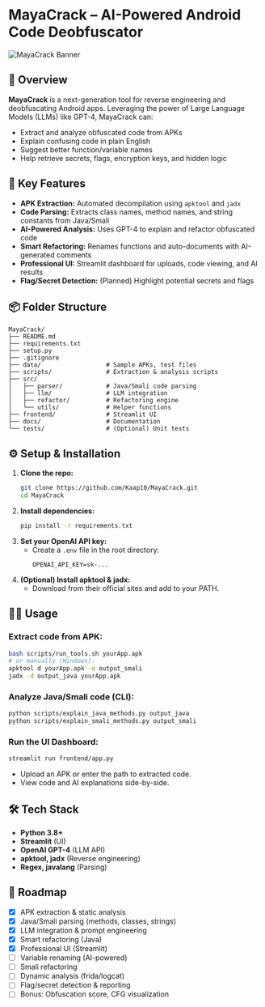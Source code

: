 # MayaCrack – AI-Powered Android Code Deobfuscator

![MayaCrack Banner](https://img.shields.io/badge/AI-Powered-blue?style=for-the-badge&logo=android)

## 🚀 Overview
**MayaCrack** is a next-generation tool for reverse engineering and deobfuscating Android apps. Leveraging the power of Large Language Models (LLMs) like GPT-4, MayaCrack can:
- Extract and analyze obfuscated code from APKs
- Explain confusing code in plain English
- Suggest better function/variable names
- Help retrieve secrets, flags, encryption keys, and hidden logic

## 🎯 Key Features
- **APK Extraction:** Automated decompilation using `apktool` and `jadx`
- **Code Parsing:** Extracts class names, method names, and string constants from Java/Smali
- **AI-Powered Analysis:** Uses GPT-4 to explain and refactor obfuscated code
- **Smart Refactoring:** Renames functions and auto-documents with AI-generated comments
- **Professional UI:** Streamlit dashboard for uploads, code viewing, and AI results
- **Flag/Secret Detection:** (Planned) Highlight potential secrets and flags

## 📦 Folder Structure
```
MayaCrack/
├── README.md
├── requirements.txt
├── setup.py
├── .gitignore
├── data/                  # Sample APKs, test files
├── scripts/               # Extraction & analysis scripts
├── src/
│   ├── parser/            # Java/Smali code parsing
│   ├── llm/               # LLM integration
│   ├── refactor/          # Refactoring engine
│   └── utils/             # Helper functions
├── frontend/              # Streamlit UI
├── docs/                  # Documentation
└── tests/                 # (Optional) Unit tests
```

## ⚙️ Setup & Installation
1. **Clone the repo:**
   ```bash
   git clone https://github.com/Kaap10/MayaCrack.git
   cd MayaCrack
   ```
2. **Install dependencies:**
   ```bash
   pip install -r requirements.txt
   ```
3. **Set your OpenAI API key:**
   - Create a `.env` file in the root directory:
     ```
     OPENAI_API_KEY=sk-...
     ```
4. **(Optional) Install apktool & jadx:**
   - Download from their official sites and add to your PATH.

## 🧑‍💻 Usage
### **Extract code from APK:**
```bash
bash scripts/run_tools.sh yourApp.apk
# or manually (Windows):
apktool d yourApp.apk -o output_smali
jadx -d output_java yourApp.apk
```

### **Analyze Java/Smali code (CLI):**
```bash
python scripts/explain_java_methods.py output_java
python scripts/explain_smali_methods.py output_smali
```

### **Run the UI Dashboard:**
```bash
streamlit run frontend/app.py
```
- Upload an APK or enter the path to extracted code.
- View code and AI explanations side-by-side.

## 🛠️ Tech Stack
- **Python 3.8+**
- **Streamlit** (UI)
- **OpenAI GPT-4** (LLM API)
- **apktool, jadx** (Reverse engineering)
- **Regex, javalang** (Parsing)

## 📝 Roadmap
- [x] APK extraction & static analysis
- [x] Java/Smali parsing (methods, classes, strings)
- [x] LLM integration & prompt engineering
- [x] Smart refactoring (Java)
- [x] Professional UI (Streamlit)
- [ ] Variable renaming (AI-powered)
- [ ] Smali refactoring
- [ ] Dynamic analysis (frida/logcat)
- [ ] Flag/secret detection & reporting
- [ ] Bonus: Obfuscation score, CFG visualization

